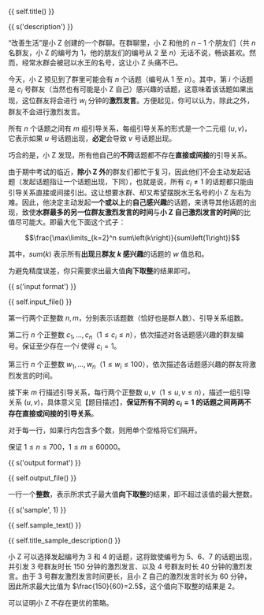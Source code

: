 {{ self.title() }}

{{ s('description') }}

“改善生活”是小 Z 创建的一个群聊。在群聊里，小 Z 和他的 $n-1$ 个朋友们（共 $n$ 名群友，小 Z 的编号为 $1$，他的朋友们的编号从 $2$ 至 $n$）无话不说，畅谈甚欢。然而，经常水群会被冠以水王的名号，这让小 Z 头痛不已。

今天，小 Z 预见到了群里可能会有 $n$ 个话题（编号从 $1$ 至 $n$）。其中，第 $i$ 个话题是 $c_i$ 号群友（当然也有可能是小 Z 自己）感兴趣的话题，这意味着该话题如果出现，这位群友将会进行 $w_i$ 分钟的**激烈发言**。方便起见，你可以认为，除此之外，群友不会进行激烈发言。

所有 $n$ 个话题之间有 $m$ 组引导关系，每组引导关系的形式是一个二元组 $\left(u,v\right)$，它表示如果 $u$ 号话题出现，**必定**会导致 $v$ 号话题出现。

巧合的是，小 Z 发现，所有他自己的**不同**话题都不存在**直接或间接**的引导关系。

由于期中考试的临近，**除小 Z 外**的群友们都忙于复习，因此他们不会主动发起话题（发起话题指让一个话题出现，下同），也就是说，所有 $c_i\neq 1$ 的话题都只能由引导关系直接或间接引出。这让想要水群、却又希望摆脱水王名号的小 Z 左右为难。因此，他决定主动发起**一个或以上**的**自己感兴趣**的话题，来诱导其他话题的出现，致使**水群最多的另一位群友激烈发言的时间**与**小 Z 自己激烈发言的时间**的比值尽可能大。即最大化下面这个式子：

$$\frac{\max\limits_{k=2}^n sum\left(k\right)}{sum\left(1\right)}$$

其中，$sum\left(k\right)$ 表示所有**出现**且**群友 $k$ 感兴趣**的话题的 $w$ 值总和。

为避免精度误差，你只需要求出最大值**向下取整**的结果即可。

{{ s('input format') }}

{{ self.input_file() }}

第一行两个正整数 $n,m$，分别表示话题数（恰好也是群人数）、引导关系组数。

第二行 $n$ 个正整数 $c_1,\dots, c_n$（$1\leq c_i\leq n$），依次描述对各话题感兴趣的群友编号。保证至少存在一个$i$ 使得 $c_i=1$。

第三行 $n$ 个正整数 $w_1,\dots, w_n$（$1\leq w_i\leq 100$），依次描述各话题感兴趣的群友将激烈发言的时间。

接下来 $m$ 行描述引导关系，每行两个正整数 $u,v$（$1\leq u,v\leq n$），描述一组引导关系 $\left(u,v\right)$，具体意义见【题目描述】，**保证所有不同的 $c_i=1$ 的话题之间两两不存在直接或间接的引导关系**。

对于每一行，如果行内包含多个数，则用单个空格将它们隔开。

保证 $1\leq n\leq 700$，$1\leq m\leq 60000$。

{{ s('output format') }}

{{ self.output_file() }}

一行一个**整数**，表示所求式子最大值**向下取整**的结果，即不超过该值的最大整数。

{{ s('sample', 1) }}

{{ self.sample_text() }}

{{ self.title_sample_description() }}

小 Z 可以选择发起编号为 3 和 4 的话题，这将致使编号为 5、6、7 的话题出现，并引发 3 号群友时长 $150$ 分钟的激烈发言、以及 4 号群友时长 $40$ 分钟的激烈发言。由于 $3$ 号群友激烈发言时间更长，且小 Z 自己的激烈发言时长为 $60$ 分钟，因此所求最大比值为 $\frac{150}{60}=2.5$，这个值向下取整的结果是 $2$。

可以证明小 Z 不存在更优的策略。
